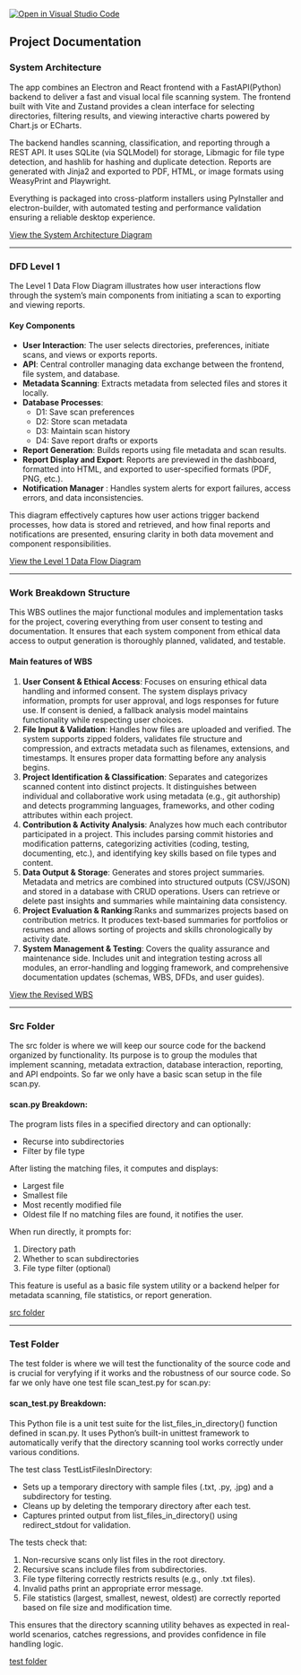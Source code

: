 [![Open in Visual Studio Code](https://classroom.github.com/assets/open-in-vscode-2e0aaae1b6195c2367325f4f02e2d04e9abb55f0b24a779b69b11b9e10269abc.svg)](https://classroom.github.com/online_ide?assignment_repo_id=20510454&assignment_repo_type=AssignmentRepo)

## Project Documentation

### System Architecture
The app combines an Electron and React frontend with a FastAPI(Python) backend to deliver a fast and visual local file scanning system. The frontend built with Vite and Zustand provides a clean interface for selecting directories, filtering results, and viewing interactive charts powered by Chart.js or ECharts.

The backend handles scanning, classification, and reporting through a REST API. It uses SQLite (via SQLModel) for storage, Libmagic for file type detection, and hashlib for hashing and duplicate detection. Reports are generated with Jinja2 and exported to PDF, HTML, or image formats using WeasyPrint and Playwright.

Everything is packaged into cross-platform installers using PyInstaller and electron-builder, with automated testing and performance validation ensuring a reliable desktop experience.

[View the System Architecture Diagram](https://github.com/COSC-499-W2025/capstone-project-team-11/blob/SystemArchitecture/SystemArchitecture.md)


---

### DFD Level 1
The Level 1 Data Flow Diagram illustrates how user interactions flow through the system’s main components from initiating a scan to exporting and viewing reports.

#### Key Components
- **User Interaction**: The user selects directories, preferences, initiate scans, and views or exports reports.
-  **API**: Central controller managing data exchange between the frontend, file system, and database.
-  **Metadata Scanning**: Extracts metadata from selected files and stores it locally.
-  **Database Processes**:
      - D1: Save scan preferences
      - D2: Store scan metadata
      - D3: Maintain scan history
      - D4: Save report drafts or exports
- **Report Generation**: Builds reports using file metadata and scan results.
- **Report Display and Export**: Reports are previewed in the dashboard, formatted into HTML, and exported to user-specified formats (PDF, PNG, etc.).
- **Notification Manager** : Handles system alerts for export failures, access errors, and data inconsistencies.

This diagram effectively captures how user actions trigger backend processes, how data is stored and retrieved, and how final reports and notifications are presented, ensuring clarity in both data movement and component responsibilities.

[View the Level 1 Data Flow Diagram](https://github.com/COSC-499-W2025/capstone-project-team-11/blob/dfd/docs/dfd/dfd1.jpg)



---


### Work Breakdown Structure 

This WBS outlines the major functional modules and implementation tasks for the project, covering everything from user consent to testing and documentation. It ensures that each system component from ethical data access to output generation is thoroughly planned, validated, and testable.

#### Main features of WBS
1. **User Consent & Ethical Access**: Focuses on ensuring ethical data handling and informed consent. The system displays privacy information, prompts for user approval, and logs responses for future use. If consent is denied, a fallback analysis model maintains functionality while respecting user choices.
2. **File Input & Validation**: Handles how files are uploaded and verified. The system supports zipped folders, validates file structure and compression, and extracts metadata such as filenames, extensions, and timestamps. It ensures proper data formatting before any analysis begins.
3. **Project Identification & Classification**: Separates and categorizes scanned content into distinct projects. It distinguishes between individual and collaborative work using metadata (e.g., git authorship) and detects programming languages, frameworks, and other coding attributes within each project.
4. **Contribution & Activity Analysis**: Analyzes how much each contributor participated in a project. This includes parsing commit histories and modification patterns, categorizing activities (coding, testing, documenting, etc.), and identifying key skills based on file types and content.
5. **Data Output & Storage**: Generates and stores project summaries. Metadata and metrics are combined into structured outputs (CSV/JSON) and stored in a database with CRUD operations. Users can retrieve or delete past insights and summaries while maintaining data consistency.
6. **Project Evaluation & Ranking**:Ranks and summarizes projects based on contribution metrics. It produces text-based summaries for portfolios or resumes and allows sorting of projects and skills chronologically by activity date.
7. **System Management & Testing**: Covers the quality assurance and maintenance side. Includes unit and integration testing across all modules, an error-handling and logging framework, and comprehensive documentation updates (schemas, WBS, DFDs, and user guides).

[View the Revised WBS](https://github.com/COSC-499-W2025/capstone-project-team-11/blob/main/docs/WBS%20CAPSTONE.webp)

---
### Src Folder
The src folder is where we will keep our source code for the backend organized by functionality. Its purpose is to group the modules that implement scanning, metadata extraction, database interaction, reporting, and API endpoints. So far we only have a basic scan setup in the file scan.py.

#### scan.py Breakdown:
The program lists files in a specified directory and can optionally:
- Recurse into subdirectories
- Filter by file type
  
After listing the matching files, it computes and displays:
- Largest file
- Smallest file
- Most recently modified file
- Oldest file
If no matching files are found, it notifies the user.

When run directly, it prompts for:
1. Directory path
2. Whether to scan subdirectories
3. File type filter (optional)

This feature is useful as a basic file system utility or a backend helper for metadata scanning, file statistics, or report generation.

[src folder](https://github.com/COSC-499-W2025/capstone-project-team-11/tree/main/src)

---

### Test Folder
The test folder is where we will test the functionality of the source code and is crucial for veryfying if it works and the robustness of our source code. So far we only have one test file scan_test.py for scan.py:

#### scan_test.py Breakdown:
This Python file is a unit test suite for the list_files_in_directory() function defined in scan.py. It uses Python’s built-in unittest framework to automatically verify that the directory scanning tool works correctly under various conditions.

The test class TestListFilesInDirectory:
- Sets up a temporary directory with sample files (.txt, .py, .jpg) and a subdirectory for testing.
- Cleans up by deleting the temporary directory after each test.
- Captures printed output from list_files_in_directory() using redirect_stdout for validation.

The tests check that:
1. Non-recursive scans only list files in the root directory.
2. Recursive scans include files from subdirectories.
3. File type filtering correctly restricts results (e.g., only .txt files).
4. Invalid paths print an appropriate error message.
5. File statistics (largest, smallest, newest, oldest) are correctly reported based on file size and modification time.

This ensures that the directory scanning utility behaves as expected in real-world scenarios, catches regressions, and provides confidence in file handling logic.

[test folder](https://github.com/COSC-499-W2025/capstone-project-team-11/tree/main/test)
